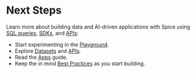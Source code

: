 # Next Steps

Learn more about building data and AI-driven applications with Spice using [SQL queries](../../reference/sql-reference/), [SDKs](broken-reference), and [APIs](broken-reference):

* Start experimenting in the [Playground](https://spice.ai/login).&#x20;
* Explore [Datasets](../datasets.md) and [APIs](../../api/ethereum/).
* Read the [Apps](../../portal/apps/) guide.
* Keep the in mind [Best Practices](../best-practices.md) as you start building.
